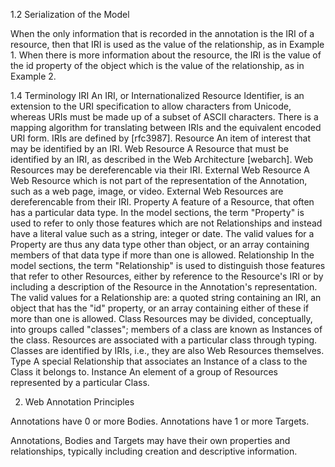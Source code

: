 
1.2 Serialization of the Model

When the only information that is recorded in the annotation is the IRI of a resource, then that IRI is used as the value of the relationship, as in Example 1. When there is more information about the resource, the IRI is the value of the id property of the object which is the value of the relationship, as in Example 2.

1.4 Terminology
IRI
An IRI, or Internationalized Resource Identifier, is an extension to the URI specification to allow characters from Unicode, whereas URIs must be made up of a subset of ASCII characters. There is a mapping algorithm for translating between IRIs and the equivalent encoded URI form. IRIs are defined by [rfc3987].
Resource
An item of interest that may be identified by an IRI.
Web Resource
A Resource that must be identified by an IRI, as described in the Web Architecture [webarch]. Web Resources may be dereferencable via their IRI.
External Web Resource
A Web Resource which is not part of the representation of the Annotation, such as a web page, image, or video. External Web Resources are dereferencable from their IRI.
Property
A feature of a Resource, that often has a particular data type. In the model sections, the term "Property" is used to refer to only those features which are not Relationships and instead have a literal value such as a string, integer or date. The valid values for a Property are thus any data type other than object, or an array containing members of that data type if more than one is allowed.
Relationship
In the model sections, the term "Relationship" is used to distinguish those features that refer to other Resources, either by reference to the Resource's IRI or by including a description of the Resource in the Annotation's representation. The valid values for a Relationship are: a quoted string containing an IRI, an object that has the "id" property, or an array containing either of these if more than one is allowed.
Class
Resources may be divided, conceptually, into groups called "classes"; members of a class are known as Instances of the class. Resources are associated with a particular class through typing. Classes are identified by IRIs, i.e., they are also Web Resources themselves.
Type
A special Relationship that associates an Instance of a class to the Class it belongs to.
Instance
An element of a group of Resources represented by a particular Class.


2. Web Annotation Principles

Annotations have 0 or more Bodies.
Annotations have 1 or more Targets.


Annotations, Bodies and Targets may have their own properties and relationships, typically including creation and descriptive information.
